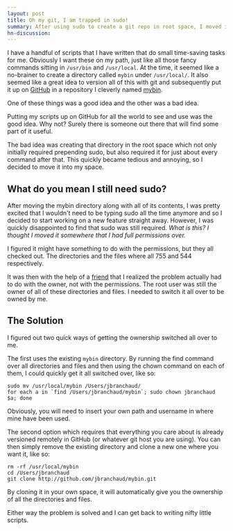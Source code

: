 ```yaml
---
layout: post
title: Oh my git, I am trapped in sudo!
summary: After using sudo to create a git repo in root space, I moved it into my space, but was still required to use sudo.
hn-discussion:
---
```


I have a handful of scripts that I have written that do small time-saving
tasks for me. Obviously I want these on my path, just like all those fancy
commands sitting in `/usr/bin` and `/usr/local`. At the time, it seemed like
a no-brainer to create a directory called `mybin` under `/usr/local/`. It also
seemed like a great idea to version all of this with git and subsequently put
it up on [GitHub](https://github.com/) in a repository I cleverly named
[mybin](https://github.com/jbranchaud/mybin).

One of these things was a good idea and the other was a bad idea.

Putting my scripts up on GitHub for all the world to see and use was the good
idea. Why not? Surely there is someone out there that will find some part of
it useful.

The bad idea was creating that directory in the root space which not only
initially required prepending sudo, but also required it for just about every
command after that. This quickly became tedious and annoying, so I decided
to move it into my space.

## What do you mean I still need sudo?

After moving the mybin directory along with all of its contents, I was pretty
excited that I wouldn't need to be typing sudo all the time anymore and so I
decided to start working on a new feature straight away. However, I was quickly
disappointed to find that sudo was still required. *What is this? I thought I
moved it somewhere that I had full permissions over.*

I figured it might have something to do with the permissions, but they all
checked out. The directories and the files where all 755 and 544 respectively.

It was then with the help of a [friend](https://twitter.com/mattdsteele) that
I realized the problem actually had to do with the owner, not with the
permissions. The root user was still the owner of all of these directories and
files. I needed to switch it all over to be owned by me.

## The Solution

I figured out two quick ways of getting the ownership switched all over to me.

The first uses the existing `mybin` directory. By running the find command over
all directories and files and then using the chown command on each of them, I
could quickly get it all switched over, like so:

    sudo mv /usr/local/mybin /Users/jbranchaud/
    for each a in `find /Users/jbranchaud/mybin`; sudo chown jbranchaud $a; done

Obviously, you will need to insert your own path and username in where mine
have been used.

The second option which requires that everything you care about is already
versioned remotely in GitHub (or whatever git host you are using). You can
then simply remove the existing directory and clone a new one where you want
it, like so:

    rm -rf /usr/local/mybin
    cd /Users/jbranchaud
    git clone http://github.com/jbranchaud/mybin.git

By cloning it in your own space, it will automatically give you the ownership
of all the directories and files.

Either way the problem is solved and I can get back to writing nifty little
scripts.
